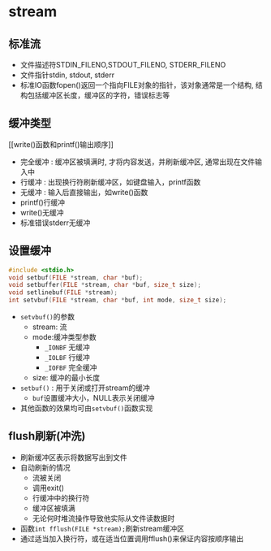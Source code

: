 # stream

## 标准流

- 文件描述符STDIN_FILENO,STDOUT_FILENO, STDERR_FILENO
- 文件指针stdin, stdout, stderr 
- 标准IO函数fopen()返回一个指向FILE对象的指针，该对象通常是一个结构, 结构包括缓冲区长度，缓冲区的字符，错误标志等

## 缓冲类型

[[write()函数和printf()输出顺序]]

- 完全缓冲 : 缓冲区被填满时, 才将内容发送，并刷新缓冲区, 通常出现在文件输入中 
- 行缓冲 : 出现换行符刷新缓冲区，如键盘输入，printf函数
- 无缓冲 : 输入后直接输出，如write()函数
- printf()行缓冲
- write()无缓冲
- 标准错误stderr无缓冲

## 设置缓冲

```c++
#include <stdio.h>
void setbuf(FILE *stream, char *buf);
void setbuffer(FILE *stream, char *buf, size_t size);
void setlinebuf(FILE *stream);
int setvbuf(FILE *stream, char *buf, int mode, size_t size);
```

- `setvbuf()`的参数
  - stream: 流
  - mode:缓冲类型参数
    - `_IONBF` 无缓冲
    - `_IOLBF` 行缓冲
    - `_IOFBF` 完全缓冲
  - size: 缓冲的最小长度
- `setbuf()` : 用于关闭或打开stream的缓冲
  - `buf`设置缓冲大小，NULL表示关闭缓冲  
- 其他函数的效果均可由`setvbuf()`函数实现

## flush刷新(冲洗)

- 刷新缓冲区表示将数据写出到文件
- 自动刷新的情况
  - 流被关闭
  - 调用exit()
  - 行缓冲中的换行符
  - 缓冲区被填满
  - 无论何时堆流操作导致他实际从文件读数据时
- 函数`int fflush(FILE *stream);`刷新stream缓冲区  
- 通过适当加入换行符，或在适当位置调用fflush()来保证内容按顺序输出